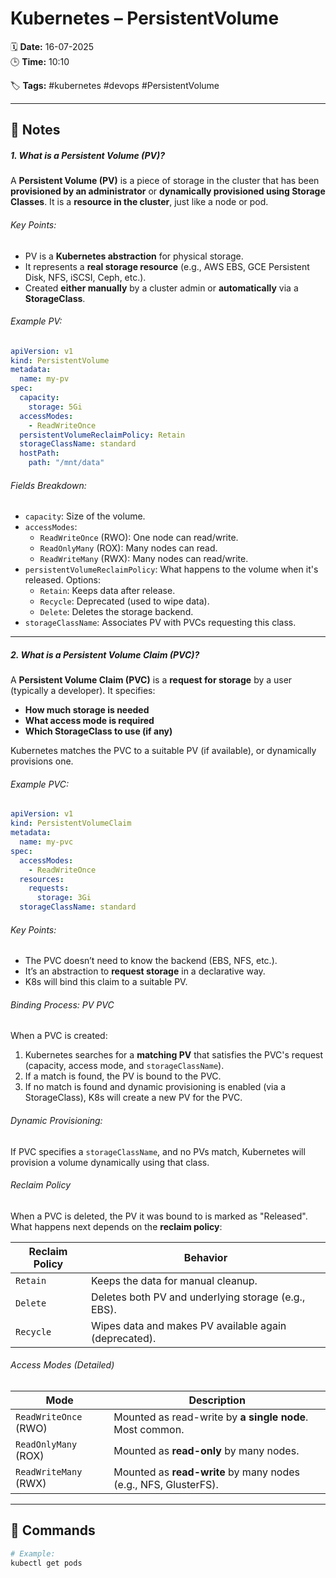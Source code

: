 # Kubernetes – PersistentVolume

🗓️ **Date:** 16-07-2025  
🕒 **Time:** 10:10  

🏷️ **Tags:** #kubernetes #devops #PersistentVolume  

---
## 📝 Notes

#####  1. What is a Persistent Volume (PV)?

A **Persistent Volume (PV)** is a piece of storage in the cluster that has been **provisioned by an administrator** or **dynamically provisioned using Storage Classes**. It is a **resource in the cluster**, just like a node or pod.

###### Key Points:

- PV is a **Kubernetes abstraction** for physical storage.
- It represents a **real storage resource** (e.g., AWS EBS, GCE Persistent Disk, NFS, iSCSI, Ceph, etc.).
- Created **either manually** by a cluster admin or **automatically** via a **StorageClass**.

###### Example PV:
```yaml
apiVersion: v1
kind: PersistentVolume
metadata:
  name: my-pv
spec:
  capacity:
    storage: 5Gi
  accessModes:
    - ReadWriteOnce
  persistentVolumeReclaimPolicy: Retain
  storageClassName: standard
  hostPath:
    path: "/mnt/data"
```

###### Fields Breakdown:
- `capacity`: Size of the volume.
- `accessModes`:
    - `ReadWriteOnce` (RWO): One node can read/write.
    - `ReadOnlyMany` (ROX): Many nodes can read.
    - `ReadWriteMany` (RWX): Many nodes can read/write.
- `persistentVolumeReclaimPolicy`: What happens to the volume when it's released. Options:
    - `Retain`: Keeps data after release.
    - `Recycle`: Deprecated (used to wipe data).
    - `Delete`: Deletes the storage backend.
- `storageClassName`: Associates PV with PVCs requesting this class.
---
#####  2. What is a Persistent Volume Claim (PVC)?

A **Persistent Volume Claim (PVC)** is a **request for storage** by a user (typically a developer). It specifies:

- **How much storage is needed**
- **What access mode is required**
- **Which StorageClass to use (if any)**

Kubernetes matches the PVC to a suitable PV (if available), or dynamically provisions one.

###### Example PVC:

```yaml
apiVersion: v1
kind: PersistentVolumeClaim
metadata:
  name: my-pvc
spec:
  accessModes:
    - ReadWriteOnce
  resources:
    requests:
      storage: 3Gi
  storageClassName: standard
```
###### Key Points:

- The PVC doesn’t need to know the backend (EBS, NFS, etc.).
- It’s an abstraction to **request storage** in a declarative way.
- K8s will bind this claim to a suitable PV.

###### Binding Process: PV PVC

When a PVC is created:

1. Kubernetes searches for a **matching PV** that satisfies the PVC's request (capacity, access mode, and `storageClassName`).
2. If a match is found, the PV is bound to the PVC.
3. If no match is found and dynamic provisioning is enabled (via a StorageClass), K8s will create a new PV for the PVC.
###### Dynamic Provisioning:
If PVC specifies a `storageClassName`, and no PVs match, Kubernetes will provision a volume dynamically using that class.
######  Reclaim Policy
When a PVC is deleted, the PV it was bound to is marked as "Released". What happens next depends on the **reclaim policy**:

| Reclaim Policy | Behavior                                              |
| -------------- | ----------------------------------------------------- |
| `Retain`       | Keeps the data for manual cleanup.                    |
| `Delete`       | Deletes both PV and underlying storage (e.g., EBS).   |
| `Recycle`      | Wipes data and makes PV available again (deprecated). |

###### Access Modes (Detailed)

|Mode|Description|
|---|---|
|`ReadWriteOnce` (RWO)|Mounted as read-write by **a single node**. Most common.|
|`ReadOnlyMany` (ROX)|Mounted as **read-only** by many nodes.|
|`ReadWriteMany` (RWX)|Mounted as **read-write** by many nodes (e.g., NFS, GlusterFS).|

---

## 🧾 Commands

```bash
# Example:
kubectl get pods
```
